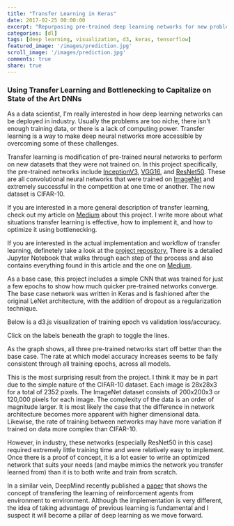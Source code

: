 ```yaml
---
title: "Transfer Learning in Keras"
date: 2017-02-25 00:00:00
excerpt: "Repurposing pre-trained deep learning networks for new problems"
categories: [dl]
tags: [deep learning, visualization, d3, keras, tensorflow]
featured_image: '/images/prediction.jpg'
scroll_image: '/images/prediction.jpg'
comments: true
share: true
---
```

<script src="//code.jquery.com/jquery.js"></script>
<style>

	path {
		stroke-width: 4;
		fill: none;
	}

	.axis path,
	.axis line {
		fill: none;
		stroke: grey;
		stroke-width: 2;
		shape-rendering: crispEdges;
	}


</style>

### Using Transfer Learning and Bottlenecking to Capitalize on State of the Art DNNs

As a data scientist, I'm really interested in how deep learning networks can be deployed in industry. Usually the problems are too niche, there isn't enough training data, or there is a lack of computing power. Transfer learning is a way to make deep neural networks more accessible by overcoming some of these challenges.

Transfer learning is modification of pre-trained neural networks to perform on new datasets that they were not trained on. In this project specifically, the pre-trained networks include [InceptionV3](https://arxiv.org/abs/1512.00567), [VGG16](https://arxiv.org/abs/1409.1556), and [ResNet50](https://arxiv.org/abs/1512.03385). These are all convolutional neural networks that were trained on [ImageNet](http://www.image-net.org/) and extremely successful in the competition at one time or another. The new dataset is CIFAR-10.

If you are interested in a more general description of transfer learning, check out my article on [Medium](https://medium.com/@galen.ballew/transferlearning-b65772083b47#.6hsk4ruvn) about this project. I write more about what situations transfer learning is effective, how to implement it, and how to optimize it using bottlenecking.  

If you are interested in the actual implementation and workflow of transfer learning, definetely take a look at the [project repository.](https://github.com/galenballew/transfer-learning) There is a detailed Jupyter Notebook that walks through each step of the process and also contains everything found in this article and the one on [Medium](https://medium.com/@galen.ballew/transferlearning-b65772083b47#.6hsk4ruvn).  

As a base case, this project includes a simple CNN that was trained for just a few epochs to show how much quicker pre-trained networks converge. The base case network was written in Keras and is fashioned after the original LeNet architecture, with the addition of dropout as a regularization technique.

Below is a d3.js visualization of training epoch vs validation loss/accuracy.  

 Click on the labels beneath the graph to toggle the lines.

<div id='d3div'></div>

As the graph shows, all three pre-trained networks start off better than the base case. The rate at which model accuracy increases seems to be faily consistent through all training epochs, across all models.  

This is the most surprising result from the project. I think it may be in part due to the simple nature of the CIFAR-10 dataset. Each image is 28x28x3 for a total of 2352 pixels. The ImageNet dataset consists of 200x200x3 or 120,000 pixels for each image. The complexity of the data is an order of magnitude larger. It is most likely the case that the difference in network architecture becomes more apparent with higher dimensional data. Likewise, the rate of training between networks may have more variation if trained on data more complex than CIFAR-10.

However, in industry, these networks (especially ResNet50 in this case) required extremely little training time and were relatively easy to implement. Once there is a proof of concept, it is a lot easier to write an optimized network that suits your needs (and maybe mimics the network you transfer learned from) than it is to both write and train from scratch.

In a similar vein, DeepMind recently published a [paper](http://www.pnas.org/content/early/2017/03/13/1611835114) that shows the concept of transfering the learning of reinforcement agents from environment to environment. Although the implementation is very different, the idea of taking advantage of previous learning is fundamental and I suspect it will become a pillar of deep learning as we move forward. 





<script src="https://d3js.org/d3.v3.min.js"></script>
<script>

var force = d3.layout.force()
    .charge(-120)
    .linkDistance(30)
    .size([width, height]);

force
      .start();

var	margin = {top: 30, right: -100, bottom: 70, left: 350},
	// width = 1000 - margin.left - margin.right,
	// height = 600 - margin.top - margin.bottom;
	width=1000,
	height=600;

var	x = d3.scale.linear().range([0, width]);
var	y0 = d3.scale.linear().range([height, 0]);
var	y1 = d3.scale.linear().range([height, 0]);

var	xAxis = d3.svg.axis().scale(x)
	.orient("bottom").ticks(10);

var	yAxisLeft = d3.svg.axis().scale(y0)
	.orient("left").ticks(20);

var	yAxisRight = d3.svg.axis().scale(y1)
	.orient("right").ticks(20);

var	inception_val_line = d3.svg.line()
	.x(function(d) { return x(d.epoch); })
	.y(function(d) { return y0(d.inception_val); });
var	inception_loss_line = d3.svg.line()
	.x(function(d) { return x(d.epoch); })
	.y(function(d) { return y1(d.inception_loss); });

var	vgg_val_line = d3.svg.line()
	.x(function(d) { return x(d.epoch); })
	.y(function(d) { return y0(d.vgg_val); });
var	vgg_loss_line = d3.svg.line()
	.x(function(d) { return x(d.epoch); })
	.y(function(d) { return y1(d.vgg_loss); });

var	resnet_val_line = d3.svg.line()
	.x(function(d) { return x(d.epoch); })
	.y(function(d) { return y0(d.resnet_val); });
var	resnet_loss_line = d3.svg.line()
	.x(function(d) { return x(d.epoch); })
	.y(function(d) { return y1(d.resnet_loss); });

var	keras_val_line = d3.svg.line()
	.x(function(d) { return x(d.epoch); })
	.y(function(d) { return y0(d.keras_val); });
var	keras_loss_line = d3.svg.line()
	.x(function(d) { return x(d.epoch); })
	.y(function(d) { return y1(d.keras_loss); });

var	svg = d3.select("#d3div")
	.append("svg")
		.attr("width", width + margin.left + margin.right)
		.attr("height", height + margin.top + margin.bottom)
	.append("g")
		.attr("transform",
		      "translate(" + margin.left + "," + margin.top + ")");
var data = [
{"epoch":"01","inception_val":0.52, "inception_loss": 1.43,
              "vgg_val":0.56, "vgg_loss": 1.35,
              "resnet_val":0.79, "resnet_loss": 0.70,
              "keras_val":0.56, "keras_loss": 1.21},
{"epoch":"02","inception_val":0.61, "inception_loss": 1.14,
              "vgg_val":0.66, "vgg_loss": 1.03,
              "resnet_val":0.87, "resnet_loss": 0.48,
              "keras_val":0.63, "keras_loss": 1.06},
{"epoch":"03","inception_val":0.65, "inception_loss": 1.04,
              "vgg_val":0.70, "vgg_loss": 0.91,
              "resnet_val":0.91, "resnet_loss": 0.35,
              "keras_val":0.66, "keras_loss": 0.99},
{"epoch":"04","inception_val":0.67, "inception_loss": 0.99,
              "vgg_val":0.72, "vgg_loss": 0.81,
              "resnet_val":0.93, "resnet_loss": 0.29,
              "keras_val":0.67, "keras_loss": 0.93},
{"epoch":"05","inception_val":0.67, "inception_loss": 0.96,
              "vgg_val":0.73, "vgg_loss": 0.82,
              "resnet_val":0.96, "resnet_loss": 0.23,
              "keras_val":0.68, "keras_loss": 0.91},
{"epoch":"06","inception_val":0.68, "inception_loss": 0.95,
              "vgg_val":0.75, "vgg_loss": 0.75,
              "resnet_val":0.97, "resnet_loss": 0.20,
              "keras_val":0.69, "keras_loss": 0.91},
{"epoch":"07","inception_val":0.68, "inception_loss": 0.94,
              "vgg_val":0.74, "vgg_loss": 0.81,
              "resnet_val":0.99, "resnet_loss": 0.14,
              "keras_val":0.71, "keras_loss": 0.86},
{"epoch":"08","inception_val":0.69, "inception_loss": 0.94,
              "vgg_val":0.76, "vgg_loss": 0.72,
              "resnet_val":0.99, "resnet_loss": 0.12,
              "keras_val":0.71, "keras_loss": 0.85},
{"epoch":"09","inception_val":0.69, "inception_loss": 0.93,
              "vgg_val":0.77, "vgg_loss": 0.70,
              "resnet_val":0.99, "resnet_loss": 0.11,
              "keras_val":0.71, "keras_loss": 0.85},
{"epoch":"10","inception_val":0.69, "inception_loss": 0.93,
              "vgg_val":0.77, "vgg_loss": 0.73,
              "resnet_val":1.0, "resnet_loss": 0.09,
              "keras_val":0.71, "keras_loss": 0.87},

];

// Get the data
data.forEach(function(d) {
	d.epoch = +d.epoch;
	d.inception_val = +d.inception_val;
	d.inception_loss = +d.inception_loss;
});

// Scale the range of the data
x.domain(d3.extent(data, function(d) { return d.epoch; }));
y0.domain([0, 1.0]);
y1.domain([0, 1.5]);

svg.append("path")
	.attr("class", "line")
	.style("stroke", "red")
	.attr("id", "InceptionV3_acc")
	.attr("d", inception_val_line(data));
svg.append("path")
	.attr("class", "line")
	.style("stroke", "red")
	.attr("id", "InceptionV3_loss")
	.attr("d", inception_loss_line(data));

svg.append("path")
	.attr("class", "line")
	.style("stroke", "steelblue")
	.attr("id", "VGG_acc")
	.attr("d", vgg_val_line(data));
svg.append("path")
	.attr("class", "line")
	.style("stroke", "steelblue")
	.attr("id", "VGG_loss")
	.attr("d", vgg_loss_line(data));

svg.append("path")
	.attr("class", "line")
	.style("stroke", "green")
	.attr("id", "ResNet_acc")
	.attr("d", resnet_val_line(data));
svg.append("path")
	.attr("class", "line")
	.style("stroke", "green")
	.attr("id", "ResNet_loss")
	.attr("d", resnet_loss_line(data));

svg.append("path")
	.attr("class", "line")
	.style("stroke", "orange")
	.attr("id", "Keras_acc")
	.attr("d", keras_val_line(data));
svg.append("path")
	.attr("class", "line")
	.style("stroke", "orange")
	.attr("id", "Keras_loss")
	.attr("d", keras_loss_line(data));


// x axis
svg.append("g")
	.attr("class", "x axis")
	.attr("transform", "translate(0," + height + ")")
	.call(xAxis);

// edit the Y Axis Left
svg.append("g")
	.attr("class", "y axis")
	.style("fill", "black")
	.attr("id", "blueAxis")
	.call(yAxisLeft);

svg.append("g")
	.attr("class", "y axis")
	.attr("transform", "translate(" + width + " ,0)")
	.style("fill", "black")
	.attr("id", "redAxis")
	.call(yAxisRight);

// inception lines
svg.append("text")
	.attr("x", 0)
	.attr("y", height + margin.top + 10)
	.attr("class", "legend")
	.style("fill", "red")
	.on("click", function(){
		// Determine if current line is visible
		var active   = InceptionV3_acc.active ? false : true,
		  newOpacity = active ? 0 : 1;
		// Hide or show the elements
		d3.select("#InceptionV3_acc").style("opacity", newOpacity);
		// Update whether or not the elements are active
		InceptionV3_acc.active = active;
	})
	.text("InceptionV3 Validation Accuracy");
svg.append("text")
	.attr("x", 0)
	.attr("y", height + margin.top + 30)
	.attr("class", "legend")
	.style("fill", "red")
	.on("click", function(){
		// Determine if current line is visible
		var active   = InceptionV3_loss.active ? false : true ,
		  newOpacity = active ? 0 : 1;
		// Hide or show the elements
		d3.select("#InceptionV3_loss").style("opacity", newOpacity);
		// Update whether or not the elements are active
		InceptionV3_loss.active = active;
	})
	.text("InceptionV3 Validation Loss");

// vgg lines
svg.append("text")
	.attr("x", 260)
	.attr("y", height + margin.top + 10)
	.attr("class", "legend")
	.style("fill", "steelblue")
	.on("click", function(){
		// Determine if current line is visible
		var active   = VGG_acc.active ? false : true,
		  newOpacity = active ? 0 : 1;
		// Hide or show the elements
		d3.select("#VGG_acc").style("opacity", newOpacity);
		// Update whether or not the elements are active
		VGG_acc.active = active;
	})
	.text("VGG Validation Accuracy");
svg.append("text")
	.attr("x", 260)
	.attr("y", height + margin.top + 30)
	.attr("class", "legend")
	.style("fill", "steelblue")
	.on("click", function(){
		// Determine if current line is visible
		var active   = VGG_loss.active ? false : true ,
		  newOpacity = active ? 0 : 1;
		// Hide or show the elements
		d3.select("#VGG_loss").style("opacity", newOpacity);
		// Update whether or not the elements are active
		VGG_loss.active = active;
	})
	.text("VGG Validation Loss");

// resnet text
svg.append("text")
	.attr("x", 470)
	.attr("y", height + margin.top + 10)
	.attr("class", "legend")
	.style("fill", "green")
	.on("click", function(){
		// Determine if current line is visible
		var active   = ResNet_acc.active ? false : true,
		  newOpacity = active ? 0 : 1;
		// Hide or show the elements
		d3.select("#ResNet_acc").style("opacity", newOpacity);
		// Update whether or not the elements are active
		ResNet_acc.active = active;
	})
	.text("ResNet Validation Accuracy");
svg.append("text")
	.attr("x", 470)
	.attr("y", height + margin.top + 30)
	.attr("class", "legend")
	.style("fill", "green")
	.on("click", function(){
		// Determine if current line is visible
		var active   = ResNet_loss.active ? false : true ,
		  newOpacity = active ? 0 : 1;
		// Hide or show the elements
		d3.select("#ResNet_loss").style("opacity", newOpacity);
		// Update whether or not the elements are active
		ResNet_loss.active = active;
	})
	.text("ResNet Validation Loss");

	// keras text
	svg.append("text")
		.attr("x", 700)
		.attr("y", height + margin.top + 10)
		.attr("class", "legend")
		.style("fill", "orange")
		.on("click", function(){
			// Determine if current line is visible
			var active   = Keras_acc.active ? false : true,
			  newOpacity = active ? 0 : 1;
			// Hide or show the elements
			d3.select("#Keras_acc").style("opacity", newOpacity);
			// Update whether or not the elements are active
			Keras_acc.active = active;
		})
		.text("Keras Validation Accuracy");
	svg.append("text")
		.attr("x", 700)
		.attr("y", height + margin.top + 30)
		.attr("class", "legend")
		.style("fill", "orange")
		.on("click", function(){
			// Determine if current line is visible
			var active   = Keras_loss.active ? false : true ,
			  newOpacity = active ? 0 : 1;
			// Hide or show the elements
			d3.select("#Keras_loss").style("opacity", newOpacity);
			// Update whether or not the elements are active
			Keras_loss.active = active;
		})
		.text("Keras Validation Loss");
</script>
